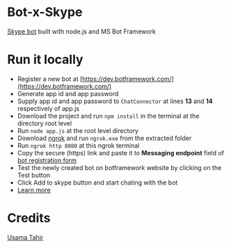 # Bot-x-Skype

[Skype bot](https://join.skype.com/bot/afb948bf-44b2-43a7-b061-609d4e61799c?add) built with node.js and MS Bot Framework

# Run it locally

 - Register a new bot at [https://dev.botframework.com/](https://dev.botframework.com/)
 - Generate app id and app password
 - Supply app id and app password to <code>ChatConnector</code> at lines **13** and **14** respectively of app.js
 - Download the project and run <code>npm install</code> in the terminal at the directory root level
 - Run <code>node app.js</code> at the root level directory
 - Download [ngrok](https://ngrok.com) and run <code>ngrok.exe</code> from the extracted folder
 - Run <code>ngrok http 8080</code> at this ngrok terminal
 - Copy the secure (https) link and paste it to **Messaging endpoint** field of [bot registration form](https://dev.botframework.com/bots/new)
 - Test the newly created bot on botframework website by clicking on the Test button
 - Click Add to skype button and start chating with the bot
 - [Learn more](https://medium.com/@AmJustSam/how-to-build-skype-bot-with-nodejs-ddec8372114c)

# Credits

[Usama Tahir](https://github.com/AmJustSam)
